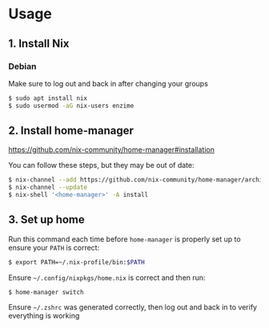 # Usage

## 1. Install Nix

### Debian

Make sure to log out and back in after changing your groups

```sh
$ sudo apt install nix
$ sudo usermod -aG nix-users enzime
```

## 2. Install home-manager

https://github.com/nix-community/home-manager#installation

You can follow these steps, but they may be out of date:

```sh
$ nix-channel --add https://github.com/nix-community/home-manager/archive/master.tar.gz home-manager
$ nix-channel --update
$ nix-shell '<home-manager>' -A install
```

## 3. Set up home

Run this command each time before `home-manager` is properly set up to ensure your `PATH` is correct:

```sh
$ export PATH=~/.nix-profile/bin:$PATH
```

Ensure `~/.config/nixpkgs/home.nix` is correct and then run:

```
$ home-manager switch
```

Ensure `~/.zshrc` was generated correctly, then log out and back in to verify everything is working
